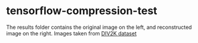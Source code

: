 # tensorflow-compression-test
The results folder contains the original image on the left, and reconstructed image on the right.
Images taken from [DIV2K dataset](https://data.vision.ee.ethz.ch/cvl/DIV2K/)
